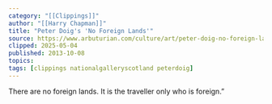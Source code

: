 ```yaml
---
category: "[[Clippings]]"
author: "[[Harry Chapman]]"
title: "Peter Doig's 'No Foreign Lands'"
source: https://www.arbuturian.com/culture/art/peter-doig-no-foreign-lands
clipped: 2025-05-04
published: 2013-10-08
topics: 
tags: [clippings nationalgalleryscotland peterdoig]
---
```


There are no foreign lands. It is the traveller only who is foreign.”